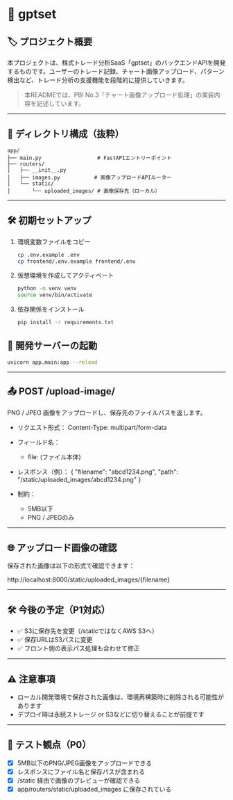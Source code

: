 # 📘 gptset

## 🏷️ プロジェクト概要

本プロジェクトは、株式トレード分析SaaS「gptset」のバックエンドAPIを開発するものです。ユーザーのトレード記録、チャート画像アップロード、パターン検出など、トレード分析の支援機能を段階的に提供していきます。

> 本READMEでは、PBI No.3「チャート画像アップロード処理」の実装内容を記述しています。

---

## 📁 ディレクトリ構成（抜粋）

```
app/
├── main.py                  # FastAPIエントリーポイント
├── routers/
│   ├── __init__.py
│   ├── images.py           # 画像アップロードAPIルーター
│   └── static/
│       └── uploaded_images/ # 画像保存先（ローカル）
```

---

## 🛠 初期セットアップ

1. 環境変数ファイルをコピー
   ```bash
   cp .env.example .env
   cp frontend/.env.example frontend/.env
   ```

2. 仮想環境を作成してアクティベート
   ```bash
   python -m venv venv
   source venv/bin/activate
   ```

3. 依存関係をインストール
   ```bash
   pip install -r requirements.txt
   ```

## 🚀 開発サーバーの起動

```bash
uvicorn app.main:app --reload
```

---

## 📤 POST /upload-image/

PNG / JPEG 画像をアップロードし、保存先のファイルパスを返します。

- リクエスト形式：
  Content-Type: multipart/form-data

- フィールド名：
  - file: (ファイル本体)

- レスポンス（例）：
  {
    "filename": "abcd1234.png",
    "path": "/static/uploaded_images/abcd1234.png"
  }

- 制約：
  - 5MB以下
  - PNG / JPEGのみ

---

## 🌐 アップロード画像の確認

保存された画像は以下の形式で確認できます：

http://localhost:8000/static/uploaded_images/{filename}

---

## 🛠 今後の予定（P1対応）

- ✅ S3に保存先を変更（/staticではなくAWS S3へ）
- ✅ 保存URLはS3パスに変更
- ✅ フロント側の表示パス処理も合わせて修正

---

## ⚠️ 注意事項

- ローカル開発環境で保存された画像は、環境再構築時に削除される可能性があります
- デプロイ時は永続ストレージ or S3などに切り替えることが前提です

---

## 🧪 テスト観点（P0）

- [x] 5MB以下のPNG/JPEG画像をアップロードできる
- [x] レスポンスにファイル名と保存パスが含まれる
- [x] /static 経由で画像のプレビューが確認できる
- [x] app/routers/static/uploaded_images に保存されている
